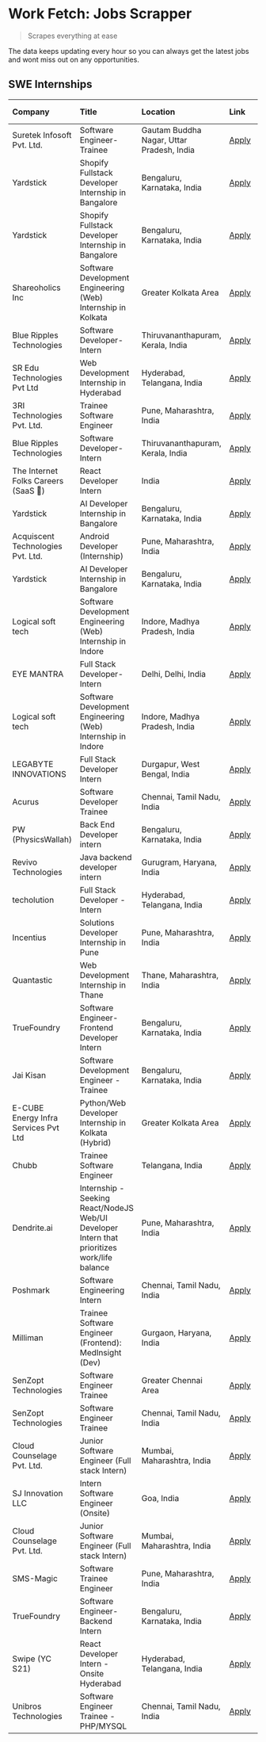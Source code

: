 # Work Fetch: Jobs Scrapper
> Scrapes everything at ease

The data keeps updating every hour so you can always get the latest jobs and wont miss out on any opportunities.

## SWE Internships
<!--START_SECTION:workfetch-->
| Company                              | Title                                                                                        | Location                                  | Link                                                                                                                                                                                                                                                                                                          | Date Posted   |
|:-------------------------------------|:---------------------------------------------------------------------------------------------|:------------------------------------------|:--------------------------------------------------------------------------------------------------------------------------------------------------------------------------------------------------------------------------------------------------------------------------------------------------------------|:--------------|
| Suretek Infosoft Pvt. Ltd.           | Software Engineer-Trainee                                                                    | Gautam Buddha Nagar, Uttar Pradesh, India | [Apply](https://in.linkedin.com/jobs/view/software-engineer-trainee-at-suretek-infosoft-pvt-ltd-3916999948?position=20&pageNum=0&refId=oco4EY%2BkpLYs38yAN2DRTA%3D%3D&trackingId=dhX1Ra3ipnl6IAaZ56MGtQ%3D%3D&trk=public_jobs_jserp-result_search-card)                                                       | 2024-05-04    |
| Yardstick                            | Shopify Fullstack Developer Internship in Bangalore                                          | Bengaluru, Karnataka, India               | [Apply](https://in.linkedin.com/jobs/view/shopify-fullstack-developer-internship-in-bangalore-at-yardstick-3917652092?position=35&pageNum=0&refId=oco4EY%2BkpLYs38yAN2DRTA%3D%3D&trackingId=nAWAZcVXnoQ8%2FXfvTMOzfQ%3D%3D&trk=public_jobs_jserp-result_search-card)                                          | 2024-05-04    |
| Yardstick                            | Shopify Fullstack Developer Internship in Bangalore                                          | Bengaluru, Karnataka, India               | [Apply](https://in.linkedin.com/jobs/view/shopify-fullstack-developer-internship-in-bangalore-at-yardstick-3917652092?position=10&pageNum=2&refId=4S2au11fzSBt2Oa%2FEOf53A%3D%3D&trackingId=x%2BH4%2FtVomeRsuoEGzu9ecg%3D%3D&trk=public_jobs_jserp-result_search-card)                                        | 2024-05-04    |
| Shareoholics Inc                     | Software Development Engineering (Web) Internship in Kolkata                                 | Greater Kolkata Area                      | [Apply](https://in.linkedin.com/jobs/view/software-development-engineering-web-internship-in-kolkata-at-shareoholics-inc-3917065308?position=4&pageNum=0&refId=oco4EY%2BkpLYs38yAN2DRTA%3D%3D&trackingId=SBLaeK6NGvohOZmWhjxcYw%3D%3D&trk=public_jobs_jserp-result_search-card)                               | 2024-05-03    |
| Blue Ripples Technologies            | Software Developer- Intern                                                                   | Thiruvananthapuram, Kerala, India         | [Apply](https://in.linkedin.com/jobs/view/software-developer-intern-at-blue-ripples-technologies-3913669644?position=33&pageNum=0&refId=oco4EY%2BkpLYs38yAN2DRTA%3D%3D&trackingId=X6yyx7F3eLanr9YCtN%2FSHg%3D%3D&trk=public_jobs_jserp-result_search-card)                                                    | 2024-05-01    |
| SR Edu Technologies Pvt Ltd          | Web Development Internship in Hyderabad                                                      | Hyderabad, Telangana, India               | [Apply](https://in.linkedin.com/jobs/view/web-development-internship-in-hyderabad-at-sr-edu-technologies-pvt-ltd-3915582854?position=41&pageNum=0&refId=oco4EY%2BkpLYs38yAN2DRTA%3D%3D&trackingId=%2BHmBJAXOJmiinTr1Le5Fkg%3D%3D&trk=public_jobs_jserp-result_search-card)                                    | 2024-05-01    |
| 3RI Technologies Pvt. Ltd.           | Trainee Software Engineer                                                                    | Pune, Maharashtra, India                  | [Apply](https://in.linkedin.com/jobs/view/trainee-software-engineer-at-3ri-technologies-pvt-ltd-3912869178?position=57&pageNum=0&refId=oco4EY%2BkpLYs38yAN2DRTA%3D%3D&trackingId=Edp5apIw12Wu0l8eNu27Cw%3D%3D&trk=public_jobs_jserp-result_search-card)                                                       | 2024-05-01    |
| Blue Ripples Technologies            | Software Developer- Intern                                                                   | Thiruvananthapuram, Kerala, India         | [Apply](https://in.linkedin.com/jobs/view/software-developer-intern-at-blue-ripples-technologies-3913669644?position=8&pageNum=2&refId=4S2au11fzSBt2Oa%2FEOf53A%3D%3D&trackingId=J0Rc7%2FhoeSjbCGVsq1WkBQ%3D%3D&trk=public_jobs_jserp-result_search-card)                                                     | 2024-05-01    |
| The Internet Folks Careers (SaaS 🚀)  | React Developer Intern                                                                       | India                                     | [Apply](https://in.linkedin.com/jobs/view/react-developer-intern-at-the-internet-folks-careers-saas-%F0%9F%9A%80-3911499052?position=60&pageNum=0&refId=oco4EY%2BkpLYs38yAN2DRTA%3D%3D&trackingId=JVFhtB3MPZQo1wdHQ%2FETRQ%3D%3D&trk=public_jobs_jserp-result_search-card)                                    | 2024-04-29    |
| Yardstick                            | AI Developer Internship in Bangalore                                                         | Bengaluru, Karnataka, India               | [Apply](https://in.linkedin.com/jobs/view/ai-developer-internship-in-bangalore-at-yardstick-3912040150?position=32&pageNum=0&refId=oco4EY%2BkpLYs38yAN2DRTA%3D%3D&trackingId=kQUITxsdRHQCiGb7RAaUbw%3D%3D&trk=public_jobs_jserp-result_search-card)                                                           | 2024-04-26    |
| Acquiscent Technologies Pvt. Ltd.    | Android Developer (Internship)                                                               | Pune, Maharashtra, India                  | [Apply](https://in.linkedin.com/jobs/view/android-developer-internship-at-acquiscent-technologies-pvt-ltd-3909395375?position=53&pageNum=0&refId=oco4EY%2BkpLYs38yAN2DRTA%3D%3D&trackingId=ucYJtWELIAShUNYQ8oreXQ%3D%3D&trk=public_jobs_jserp-result_search-card)                                             | 2024-04-26    |
| Yardstick                            | AI Developer Internship in Bangalore                                                         | Bengaluru, Karnataka, India               | [Apply](https://in.linkedin.com/jobs/view/ai-developer-internship-in-bangalore-at-yardstick-3912040150?position=7&pageNum=2&refId=4S2au11fzSBt2Oa%2FEOf53A%3D%3D&trackingId=i6pCE5j9H81UpBcsltEjsg%3D%3D&trk=public_jobs_jserp-result_search-card)                                                            | 2024-04-26    |
| Logical soft tech                    | Software Development Engineering (Web) Internship in Indore                                  | Indore, Madhya Pradesh, India             | [Apply](https://in.linkedin.com/jobs/view/software-development-engineering-web-internship-in-indore-at-logical-soft-tech-3911339813?position=29&pageNum=0&refId=oco4EY%2BkpLYs38yAN2DRTA%3D%3D&trackingId=Kjna%2FQK6SIyi%2F60Wfdnv2g%3D%3D&trk=public_jobs_jserp-result_search-card)                          | 2024-04-25    |
| EYE MANTRA                           | Full Stack Developer- Intern                                                                 | Delhi, Delhi, India                       | [Apply](https://in.linkedin.com/jobs/view/full-stack-developer-intern-at-eye-mantra-3909036272?position=44&pageNum=0&refId=oco4EY%2BkpLYs38yAN2DRTA%3D%3D&trackingId=7wNI1EKd0pDYFoUGzyESCA%3D%3D&trk=public_jobs_jserp-result_search-card)                                                                   | 2024-04-25    |
| Logical soft tech                    | Software Development Engineering (Web) Internship in Indore                                  | Indore, Madhya Pradesh, India             | [Apply](https://in.linkedin.com/jobs/view/software-development-engineering-web-internship-in-indore-at-logical-soft-tech-3911339813?position=4&pageNum=2&refId=4S2au11fzSBt2Oa%2FEOf53A%3D%3D&trackingId=wdFFYCwjIvZqr3jhlU55NQ%3D%3D&trk=public_jobs_jserp-result_search-card)                               | 2024-04-25    |
| LEGABYTE INNOVATIONS                 | Full Stack Developer Intern                                                                  | Durgapur, West Bengal, India              | [Apply](https://in.linkedin.com/jobs/view/full-stack-developer-intern-at-legabyte-innovations-3909242720?position=52&pageNum=0&refId=oco4EY%2BkpLYs38yAN2DRTA%3D%3D&trackingId=liAHPB6e8QmoAR7ZG7NYpA%3D%3D&trk=public_jobs_jserp-result_search-card)                                                         | 2024-04-24    |
| Acurus                               | Software Developer Trainee                                                                   | Chennai, Tamil Nadu, India                | [Apply](https://in.linkedin.com/jobs/view/software-developer-trainee-at-acurus-3907363844?position=22&pageNum=0&refId=oco4EY%2BkpLYs38yAN2DRTA%3D%3D&trackingId=Qn8EQ%2By%2BY6UVYZkSqeMRgA%3D%3D&trk=public_jobs_jserp-result_search-card)                                                                    | 2024-04-23    |
| PW (PhysicsWallah)                   | Back End Developer intern                                                                    | Bengaluru, Karnataka, India               | [Apply](https://in.linkedin.com/jobs/view/back-end-developer-intern-at-pw-physicswallah-3907293630?position=21&pageNum=0&refId=oco4EY%2BkpLYs38yAN2DRTA%3D%3D&trackingId=NihnMo7Eenxe9ixbe4c5Ew%3D%3D&trk=public_jobs_jserp-result_search-card)                                                               | 2024-04-22    |
| Revivo Technologies                  | Java backend developer intern                                                                | Gurugram, Haryana, India                  | [Apply](https://in.linkedin.com/jobs/view/java-backend-developer-intern-at-revivo-technologies-3906034446?position=36&pageNum=0&refId=oco4EY%2BkpLYs38yAN2DRTA%3D%3D&trackingId=XkGz%2F1YZihRTpyOKxyj%2FTA%3D%3D&trk=public_jobs_jserp-result_search-card)                                                    | 2024-04-19    |
| techolution                          | Full Stack Developer - Intern                                                                | Hyderabad, Telangana, India               | [Apply](https://in.linkedin.com/jobs/view/full-stack-developer-intern-at-techolution-3904814977?position=40&pageNum=0&refId=oco4EY%2BkpLYs38yAN2DRTA%3D%3D&trackingId=b6gpSEUKM42w96zsPKywGg%3D%3D&trk=public_jobs_jserp-result_search-card)                                                                  | 2024-04-18    |
| Incentius                            | Solutions Developer Internship in Pune                                                       | Pune, Maharashtra, India                  | [Apply](https://in.linkedin.com/jobs/view/solutions-developer-internship-in-pune-at-incentius-3904329499?position=11&pageNum=0&refId=oco4EY%2BkpLYs38yAN2DRTA%3D%3D&trackingId=y7Q5nwMOS0KiK4kmGF71mg%3D%3D&trk=public_jobs_jserp-result_search-card)                                                         | 2024-04-17    |
| Quantastic                           | Web Development Internship in Thane                                                          | Thane, Maharashtra, India                 | [Apply](https://in.linkedin.com/jobs/view/web-development-internship-in-thane-at-quantastic-3888221292?position=56&pageNum=0&refId=oco4EY%2BkpLYs38yAN2DRTA%3D%3D&trackingId=5JwUb%2BsFjvJ87GGPBtuj3g%3D%3D&trk=public_jobs_jserp-result_search-card)                                                         | 2024-04-08    |
| TrueFoundry                          | Software Engineer- Frontend Developer Intern                                                 | Bengaluru, Karnataka, India               | [Apply](https://in.linkedin.com/jobs/view/software-engineer-frontend-developer-intern-at-truefoundry-3887320206?position=17&pageNum=0&refId=oco4EY%2BkpLYs38yAN2DRTA%3D%3D&trackingId=3Sdq27klRBOASddpV8zDtg%3D%3D&trk=public_jobs_jserp-result_search-card)                                                  | 2024-04-05    |
| Jai Kisan                            | Software Development Engineer - Trainee                                                      | Bengaluru, Karnataka, India               | [Apply](https://in.linkedin.com/jobs/view/software-development-engineer-trainee-at-jai-kisan-3913911193?position=25&pageNum=0&refId=oco4EY%2BkpLYs38yAN2DRTA%3D%3D&trackingId=ZLiw6OM4VAbK0VtAxtAFuA%3D%3D&trk=public_jobs_jserp-result_search-card)                                                          | 2024-04-04    |
| E-CUBE Energy Infra Services Pvt Ltd | Python/Web Developer Internship in Kolkata (Hybrid)                                          | Greater Kolkata Area                      | [Apply](https://in.linkedin.com/jobs/view/python-web-developer-internship-in-kolkata-hybrid-at-e-cube-energy-infra-services-pvt-ltd-3882160442?position=6&pageNum=0&refId=oco4EY%2BkpLYs38yAN2DRTA%3D%3D&trackingId=e48%2B5HE%2F8Dw%2FLGmoJCjzrg%3D%3D&trk=public_jobs_jserp-result_search-card)              | 2024-04-02    |
| Chubb                                | Trainee Software Engineer                                                                    | Telangana, India                          | [Apply](https://in.linkedin.com/jobs/view/trainee-software-engineer-at-chubb-3909641440?position=24&pageNum=0&refId=oco4EY%2BkpLYs38yAN2DRTA%3D%3D&trackingId=ca1BWiSUC1K4yuUK5FAgow%3D%3D&trk=public_jobs_jserp-result_search-card)                                                                          | 2024-03-30    |
| Dendrite.ai                          | Internship - Seeking React/NodeJS Web/UI Developer Intern that prioritizes work/life balance | Pune, Maharashtra, India                  | [Apply](https://in.linkedin.com/jobs/view/internship-seeking-react-nodejs-web-ui-developer-intern-that-prioritizes-work-life-balance-at-dendrite-ai-3853583200?position=42&pageNum=0&refId=oco4EY%2BkpLYs38yAN2DRTA%3D%3D&trackingId=rvL7%2FBHBFYVTg6YBkglOww%3D%3D&trk=public_jobs_jserp-result_search-card) | 2024-03-12    |
| Poshmark                             | Software Engineering Intern                                                                  | Chennai, Tamil Nadu, India                | [Apply](https://in.linkedin.com/jobs/view/software-engineering-intern-at-poshmark-3846946793?position=10&pageNum=0&refId=oco4EY%2BkpLYs38yAN2DRTA%3D%3D&trackingId=eTj3Pi%2BWS8yHDamKETFymg%3D%3D&trk=public_jobs_jserp-result_search-card)                                                                   | 2024-03-05    |
| Milliman                             | Trainee Software Engineer (Frontend): MedInsight (Dev)                                       | Gurgaon, Haryana, India                   | [Apply](https://in.linkedin.com/jobs/view/trainee-software-engineer-frontend-medinsight-dev-at-milliman-3792874280?position=8&pageNum=0&refId=oco4EY%2BkpLYs38yAN2DRTA%3D%3D&trackingId=Tx1jOJLBIKPd5cyO8Ehxsg%3D%3D&trk=public_jobs_jserp-result_search-card)                                                | 2024-03-01    |
| SenZopt Technologies                 | Software Engineer Trainee                                                                    | Greater Chennai Area                      | [Apply](https://in.linkedin.com/jobs/view/software-engineer-trainee-at-senzopt-technologies-3827688781?position=39&pageNum=0&refId=oco4EY%2BkpLYs38yAN2DRTA%3D%3D&trackingId=2qCpGyndMkUd%2BLB9AAwgYA%3D%3D&trk=public_jobs_jserp-result_search-card)                                                         | 2024-02-12    |
| SenZopt Technologies                 | Software Engineer Trainee                                                                    | Chennai, Tamil Nadu, India                | [Apply](https://in.linkedin.com/jobs/view/software-engineer-trainee-at-senzopt-technologies-3827686880?position=59&pageNum=0&refId=oco4EY%2BkpLYs38yAN2DRTA%3D%3D&trackingId=C422O%2B6bofIL3laUwjT%2B2A%3D%3D&trk=public_jobs_jserp-result_search-card)                                                       | 2024-02-12    |
| Cloud Counselage Pvt. Ltd.           | Junior Software Engineer (Full stack Intern)                                                 | Mumbai, Maharashtra, India                | [Apply](https://in.linkedin.com/jobs/view/junior-software-engineer-full-stack-intern-at-cloud-counselage-pvt-ltd-3803132814?position=34&pageNum=0&refId=oco4EY%2BkpLYs38yAN2DRTA%3D%3D&trackingId=apYk2KwYIdion6hhrW3mvw%3D%3D&trk=public_jobs_jserp-result_search-card)                                      | 2024-01-11    |
| SJ Innovation LLC                    | Intern Software Engineer (Onsite)                                                            | Goa, India                                | [Apply](https://in.linkedin.com/jobs/view/intern-software-engineer-onsite-at-sj-innovation-llc-3799959011?position=51&pageNum=0&refId=oco4EY%2BkpLYs38yAN2DRTA%3D%3D&trackingId=f6vvKZ4pN2qZ3rtWq1cMaA%3D%3D&trk=public_jobs_jserp-result_search-card)                                                        | 2024-01-11    |
| Cloud Counselage Pvt. Ltd.           | Junior Software Engineer (Full stack Intern)                                                 | Mumbai, Maharashtra, India                | [Apply](https://in.linkedin.com/jobs/view/junior-software-engineer-full-stack-intern-at-cloud-counselage-pvt-ltd-3803132814?position=9&pageNum=2&refId=4S2au11fzSBt2Oa%2FEOf53A%3D%3D&trackingId=eB8gmsUZ3p%2B41RYbtBzYvA%3D%3D&trk=public_jobs_jserp-result_search-card)                                     | 2024-01-11    |
| SMS-Magic                            | Software Trainee Engineer                                                                    | Pune, Maharashtra, India                  | [Apply](https://in.linkedin.com/jobs/view/software-trainee-engineer-at-sms-magic-3761409781?position=37&pageNum=0&refId=oco4EY%2BkpLYs38yAN2DRTA%3D%3D&trackingId=RQgGgUitXW03MFXZy6W3dg%3D%3D&trk=public_jobs_jserp-result_search-card)                                                                      | 2023-11-16    |
| TrueFoundry                          | Software Engineer-Backend Intern                                                             | Bengaluru, Karnataka, India               | [Apply](https://in.linkedin.com/jobs/view/software-engineer-backend-intern-at-truefoundry-3779508170?position=38&pageNum=0&refId=oco4EY%2BkpLYs38yAN2DRTA%3D%3D&trackingId=s77%2F%2BV5fOvHek4s1DuU%2Fmw%3D%3D&trk=public_jobs_jserp-result_search-card)                                                       | 2023-11-10    |
| Swipe (YC S21)                       | React Developer Intern - Onsite Hyderabad                                                    | Hyderabad, Telangana, India               | [Apply](https://in.linkedin.com/jobs/view/react-developer-intern-onsite-hyderabad-at-swipe-yc-s21-3737600089?position=46&pageNum=0&refId=oco4EY%2BkpLYs38yAN2DRTA%3D%3D&trackingId=nV4731dkEDMZwLBOTl9tkQ%3D%3D&trk=public_jobs_jserp-result_search-card)                                                     | 2023-10-13    |
| Unibros Technologies                 | Software Engineer Trainee - PHP/MYSQL                                                        | Chennai, Tamil Nadu, India                | [Apply](https://in.linkedin.com/jobs/view/software-engineer-trainee-php-mysql-at-unibros-technologies-3656599241?position=43&pageNum=0&refId=oco4EY%2BkpLYs38yAN2DRTA%3D%3D&trackingId=f%2Fhc25FNtfDMDwdDuPN6bw%3D%3D&trk=public_jobs_jserp-result_search-card)                                               | 2023-06-12    |
<!--END_SECTION:workfetch-->

